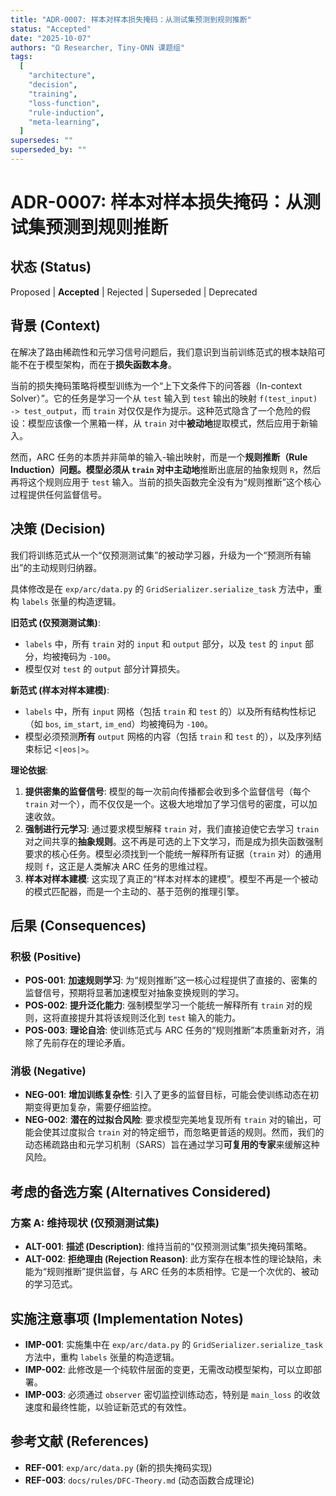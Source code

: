 ```yaml
---
title: "ADR-0007: 样本对样本损失掩码：从测试集预测到规则推断"
status: "Accepted"
date: "2025-10-07"
authors: "Ω Researcher, Tiny-ONN 课题组"
tags:
  [
    "architecture",
    "decision",
    "training",
    "loss-function",
    "rule-induction",
    "meta-learning",
  ]
supersedes: ""
superseded_by: ""
---
```


# ADR-0007: 样本对样本损失掩码：从测试集预测到规则推断

## 状态 (Status)

Proposed | **Accepted** | Rejected | Superseded | Deprecated

## 背景 (Context)

在解决了路由稀疏性和元学习信号问题后，我们意识到当前训练范式的根本缺陷可能不在于模型架构，而在于**损失函数本身**。

当前的损失掩码策略将模型训练为一个“上下文条件下的问答器（In-context Solver）”。它的任务是学习一个从 `test` 输入到 `test` 输出的映射 `f(test_input) -> test_output`，而 `train` 对仅仅是作为提示。这种范式隐含了一个危险的假设：模型应该像一个黑箱一样，从 `train` 对中**被动地**提取模式，然后应用于新输入。

然而，ARC 任务的本质并非简单的输入-输出映射，而是一个**规则推断（Rule Induction）**问题。模型必须从 `train` 对中**主动地**推断出底层的抽象规则 `R`，然后再将这个规则应用于 `test` 输入。当前的损失函数完全没有为“规则推断”这个核心过程提供任何监督信号。

## 决策 (Decision)

我们将训练范式从一个“仅预测测试集”的被动学习器，升级为一个“预测所有输出”的主动规则归纳器。

具体修改是在 `exp/arc/data.py` 的 `GridSerializer.serialize_task` 方法中，重构 `labels` 张量的构造逻辑。

**旧范式 (仅预测测试集)**:

- `labels` 中，所有 `train` 对的 `input` 和 `output` 部分，以及 `test` 的 `input` 部分，均被掩码为 `-100`。
- 模型仅对 `test` 的 `output` 部分计算损失。

**新范式 (样本对样本建模)**:

- `labels` 中，所有 `input` 网格（包括 `train` 和 `test` 的）以及所有结构性标记（如 `bos`, `im_start`, `im_end`）均被掩码为 `-100`。
- 模型必须预测**所有** `output` 网格的内容（包括 `train` 和 `test` 的），以及序列结束标记 `<|eos|>`。

**理论依据**:

1. **提供密集的监督信号**: 模型的每一次前向传播都会收到多个监督信号（每个 `train` 对一个），而不仅仅是一个。这极大地增加了学习信号的密度，可以加速收敛。
2. **强制进行元学习**: 通过要求模型解释 `train` 对，我们直接迫使它去学习 `train` 对之间共享的**抽象规则**。这不再是可选的上下文学习，而是成为损失函数强制要求的核心任务。模型必须找到一个能统一解释所有证据（`train` 对）的通用规则 `f`，这正是人类解决 ARC 任务的思维过程。
3. **样本对样本建模**: 这实现了真正的“样本对样本的建模”。模型不再是一个被动的模式匹配器，而是一个主动的、基于范例的推理引擎。

## 后果 (Consequences)

### 积极 (Positive)

- **POS-001**: **加速规则学习**: 为“规则推断”这一核心过程提供了直接的、密集的监督信号，预期将显著加速模型对抽象变换规则的学习。
- **POS-002**: **提升泛化能力**: 强制模型学习一个能统一解释所有 `train` 对的规则，这将直接提升其将该规则泛化到 `test` 输入的能力。
- **POS-003**: **理论自洽**: 使训练范式与 ARC 任务的“规则推断”本质重新对齐，消除了先前存在的理论矛盾。

### 消极 (Negative)

- **NEG-001**: **增加训练复杂性**: 引入了更多的监督目标，可能会使训练动态在初期变得更加复杂，需要仔细监控。
- **NEG-002**: **潜在的过拟合风险**: 要求模型完美地复现所有 `train` 对的输出，可能会使其过度拟合 `train` 对的特定细节，而忽略更普适的规则。然而，我们的动态稀疏路由和元学习机制（SARS）旨在通过学习**可复用的专家**来缓解这种风险。

## 考虑的备选方案 (Alternatives Considered)

### 方案 A: 维持现状 (仅预测测试集)

- **ALT-001**: **描述 (Description)**: 维持当前的“仅预测测试集”损失掩码策略。
- **ALT-002**: **拒绝理由 (Rejection Reason)**: 此方案存在根本性的理论缺陷，未能为“规则推断”提供监督，与 ARC 任务的本质相悖。它是一个次优的、被动的学习范式。

## 实施注意事项 (Implementation Notes)

- **IMP-001**: 实施集中在 `exp/arc/data.py` 的 `GridSerializer.serialize_task` 方法中，重构 `labels` 张量的构造逻辑。
- **IMP-002**: 此修改是一个纯软件层面的变更，无需改动模型架构，可以立即部署。
- **IMP-003**: 必须通过 `observer` 密切监控训练动态，特别是 `main_loss` 的收敛速度和最终性能，以验证新范式的有效性。

## 参考文献 (References)

- **REF-001**: `exp/arc/data.py` (新的损失掩码实现)
- **REF-003**: `docs/rules/DFC-Theory.md` (动态函数合成理论)
